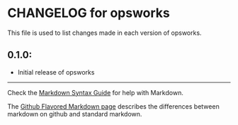 # CHANGELOG for opsworks

This file is used to list changes made in each version of opsworks.

## 0.1.0:

* Initial release of opsworks

- - -
Check the [Markdown Syntax Guide](http://daringfireball.net/projects/markdown/syntax) for help with Markdown.

The [Github Flavored Markdown page](http://github.github.com/github-flavored-markdown/) describes the differences between markdown on github and standard markdown.
